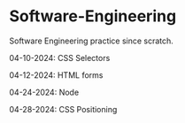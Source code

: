 # Software-Engineering
Software Engineering practice since scratch.

04-10-2024: CSS Selectors

04-12-2024: HTML forms

04-24-2024: Node

04-28-2024: CSS Positioning
